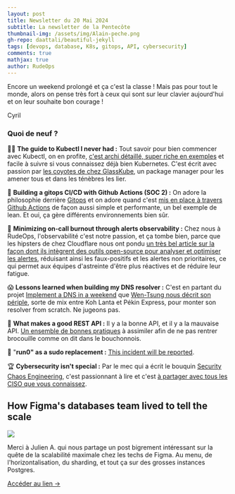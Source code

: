 ```yaml
---
layout: post
title: Newsletter du 20 Mai 2024
subtitle: La newsletter de la Pentecôte	
thumbnail-img: /assets/img/Alain-peche.png
gh-repo: daattali/beautiful-jekyll
tags: [devops, database, K8s, gitops, API, cybersecurity]
comments: true
mathjax: true
author: RudeOps
---
```



Encore un weekend prolongé et ça c'est la classe ! Mais pas pour tout le monde, alors on pense très fort à ceux qui sont sur leur clavier aujourd'hui et on leur souhaite bon courage !  
  
Cyril

### Quoi de neuf ?

🏃‍♂️  **The guide to Kubectl I never had :** Tout savoir pour bien commencer avec Kubectl, on en profite,  [c'est archi détaillé, super riche en exemples](https://medium.com/@jake.page91/the-guide-to-kubectl-i-never-had-3874cc6074ff)  et facile à suivre si vous connaissez déjà bien Kubernetes. C'est écrit avec passion par  [les coyotes de chez GlassKube](https://github.com/glasskube/glasskube), un package manager pour les amener tous et dans les ténèbres les lier.

💝 **Building a gitops CI/CD with Github Actions (SOC 2) :** On adore la philosophie derrière  [Gitops](https://about.gitlab.com/topics/gitops/) et on adore quand c'est  [mis en place à travers Github Actions](https://mathieularose.com/gitops-cicd-github-actions)  de façon aussi simple et performante, un bel exemple de lean. Et oui, ça gère différents environnements bien sûr.

🥇  **Minimizing on-call burnout through alerts observability :** Chez nous à RudeOps, l'observabilité c'est notre passion, et ça tombe bien, parce que les hipsters de chez Cloudflare nous ont pondu  [un très bel article sur la façon dont ils intègrent des outils open-source pour analyser et optimiser les alertes](https://blog.cloudflare.com/alerts-observability), réduisant ainsi les faux-positifs et les alertes non prioritaires, ce qui permet aux équipes d'astreinte d'être plus réactives et de réduire leur fatigue.

😱 **Lessons learned when building my DNS resolver :** C'est en partant du projet [Implement a DNS in a weekend](https://implement-dns.wizardzines.com/)  que  [Wen-Tsung nous décrit son périple](https://blog.wtcx.dev/2024/04/27/lessons-learned-building-dns-resolver/), sorte de mix entre Koh Lanta et Pékin Express, pour monter son resolver from scratch. Ne jugeons pas.

🏹 **What makes a good REST API :** Il y a la bonne API, et il y a la mauvaise API.  [Un ensemble de bonnes pratiques](https://apitally.io/blog/what-makes-a-good-rest-api)  à assimiler afin de ne pas rentrer brocouille comme on dit dans le bouchonnois.  

🚀 "**run0" as a sudo replacement :** [This incident will be reported](https://lwn.net/Articles/971745/).

🏆  **Cybersecurity isn't special :** Par le mec qui a écrit le bouquin  [Security Chaos Engineering](https://www.securitychaoseng.com/), c'est passionnant à lire et c'est  [à partager avec tous les CISO que vous connaissez](https://kellyshortridge.com/blog/posts/cybersecurity-isnt-special/).



## How Figma's databases team lived to tell the scale

![](https://storage.mlcdn.com/account_image/325165/aemQQ4esXNJm6j8Ur0fXz5FciCNIaubetglVNpu3.png)

Merci à Julien A. qui nous partage un post bigrement intéressant sur la quête de la scalabilité maximale chez les techs de Figma. Au menu, de l'horizontalisation, du sharding, et tout ça sur des grosses instances Postgres.  

[Accéder au lien ->](https://www.figma.com/fr-fr/blog/how-figmas-databases-team-lived-to-tell-the-scale/)